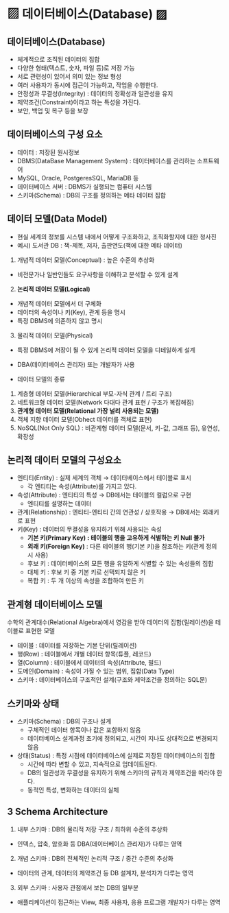 # ▨ 데이터베이스(Database) ▨
## 데이터베이스(Database)

- 체계적으로 조직된 데이터의 집합
- 다양한 형태(텍스트, 숫자, 파일 등)로 저장 가능
- 서로 관련성이 있어서 의미 있는 정보 형성
- 여러 사용자가 동시에 접근이 가능하고, 작업을 수행한다.
- 안정성과 무결성(Integrity) : 데이터의 정확성과 일관성을 유지
- 제약조건(Constraint)이라고 하는 특성을 가진다.
- 보안, 백업 및 복구 등을 보장

## 데이터베이스의 구성 요소
- 데이터 : 저장된 원시정보
- DBMS(DataBase Management System) : 데이터베이스를 관리하는 소프트웨어
- MySQL, Oracle, PostgeresSQL, MariaDB 등
- 데이터베이스 서버 : DBMS가 실행되는 컴퓨터 시스템
- 스키마(Schema) : DB의 구조를 정의하는 메타 데이터 집합

## 데이터 모델(Data Model)
- 현실 세계의 정보를 시스템 내에서 어떻게 구조화하고, 조직화할지에 대한 청사진
- 예시) 도서관 DB : 책-제목, 저자, 출판연도(책에 대한 메타 데이터)

1. 개념적 데이터 모델(Conceptual) : 높은 수준의 추상화
- 비전문가나 일반인들도 요구사항을 이해하고 분석할 수 있게 설계
2. **논리적 데이터 모델(Logical)**
- 개념적 데이터 모델에서 더 구체화
- 데이터의 속성이나 키(Key), 관계 등을 명시
- 특정 DBMS에 의존하지 않고 명시
3. 물리적 데이터 모델(Physical)
- 특정 DBMS에 저장이 될 수 있게 논리적 데이터 모델을 디테일하게 설계
- DBA(데이터베이스 관리자) 또는 개발자가 사용

- 데이터 모델의 종류
1. 계층형 데이터 모델(Hierarchical 부모-자식 관계 / 트리 구조)
2. 네트워크형 데이터 모델(Network 다대다 관계 표현 / 구조가 복잡해짐)
3. **관계형 데이터 모델(Relational 가장 널리 사용되는 모델)**
4. 객체 지향 데이터 모델(Obhect 데이터를 객체로 표현)
5. NoSQL(Not Only SQL) : 비관계형 데이터 모델(문서, 키-값, 그래프 등), 유연성, 확장성

## 논리적 데이터 모델의 구성요소
- 엔티티(Entity) : 실제 세계의 객체 → 데이터베이스에서 테이블로 표시
  - 각 엔티티는 속성(Attribute)를 가지고 있다.
- 속성(Attribute) : 엔티티의 특성 → DB에서는 테이블의 컬럼으로 구현
  - 엔티티를 설명하는 데이터
- 관계(Relationship) : 엔티티-엔티티 간의 연관성 / 상호작용 → DB에서는 외래키로 표현
- 키(Key) : 데이터의 무결성을 유지하기 위해 사용되는 속성
  - **기본 키(Primary Key) : 테이블의 행을 고유하게 식별하는 키 Null 불가**
  - **외래 키(Foreign Key)** : 다른 테이블의 행(기본 키)을 참조하는 키(관계 정의 시 사용)
  - 후보 키 : 데이터베이스의 모든 행을 유일하게 식별할 수 있는 속성들의 집합
  - 대체 키 : 후보 키 중 기본 키로 선택되지 않은 키
  - 복합 키 : 두 개 이상의 속성을 조합하여 만든 키

## 관계형 데이터베이스 모델
수학의 관계대수(Relational Algebra)에서 영감을 받아 데이터의 집합(릴레이션)을 테이블로 표현한 모델
- 테이블 : 데이터를 저장하는 기본 단위(릴레이션)
- 행(Row) : 테이블에서 개별 데이터 항목(튜플, 레코드)
- 열(Column) : 테이블에서 데이터의 속성(Attribute, 필드)
- 도메인(Domain) : 속성이 가질 수 있는 범위, 집합(Data Type)
- 스키마 : 데이터베이스의 구조적인 설계(구조와 제약조건을 정의하는 SQL문)

## 스키마와 상태
- 스키마(Schema) : DB의 구조나 설계
  - 구체적인 데이터 항목이나 값은 포함하지 않음
  - 데이터베이스 설계과정 초기에 정의되고, 시간이 지나도 상대적으로 변경되지 않음
- 상태(Status) : 특정 시점에 데이터베이스에 실제로 저장된 데이터베이스의 집합
  - 시간에 따라 변할 수 있고, 지속적으로 업데이트된다.
  - DB의 일관성과 무결성을 유지하기 위해 스키마의 규칙과 제약조건을 따라야 한다.
  - 동적인 특성, 변화하는 데이터의 실체

## 3 Schema Architecture
1. 내부 스키마 : DB의 물리적 저장 구조 / 최하위 수준의 추상화
  - 인덱스, 압축, 암호화 등 DBA(데이터베이스 관리자)가 다루는 영역
2. 개념 스키마 : DB의 전체적인 논리적 구조 / 중간 수준의 추상화
  - 데이터의 관계, 데이터의 제약조건 등 DB 설계자, 분석자가 다루는 영역
3. 외부 스키마 : 사용자 관점에서 보는 DB의 일부분
  - 애플리케이션이 접근하는 View, 최종 사용자, 응용 프로그램 개발자가 다루는 영역